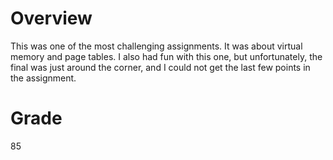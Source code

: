 # Overview

This was one of the most challenging assignments. It was about virtual memory and page tables. I also had fun with this one, but unfortunately, the final was just around the corner, and I could not get the last few points in the assignment.

# Grade

85

